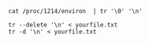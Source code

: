 



```shell
cat /proc/1214/environ  | tr '\0' '\n'

tr --delete '\n' < yourfile.txt
tr -d '\n' < yourfile.txt
```






